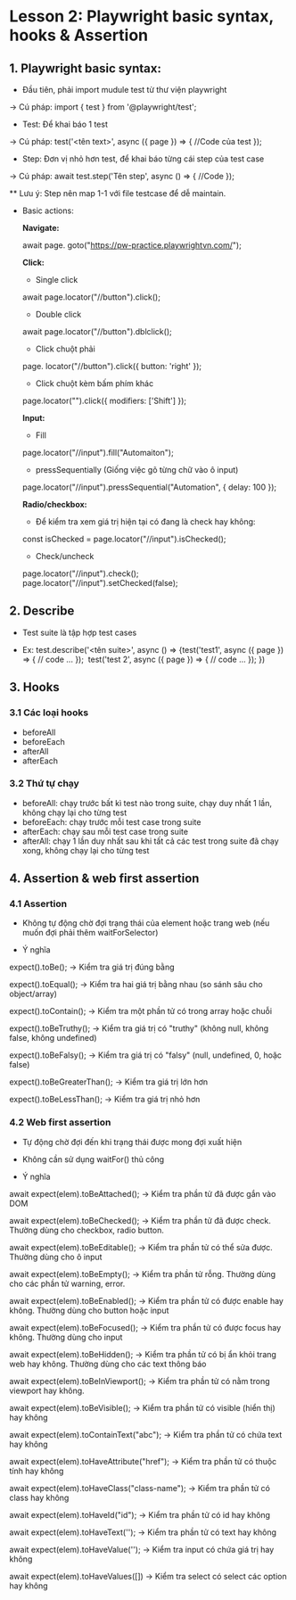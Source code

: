 # **Lesson 2: Playwright basic syntax, hooks & Assertion**

## 1. Playwright basic syntax:

-   Đầu tiên, phải import mudule test từ thư viện playwright

-> Cú pháp:
import { test } from '@playwright/test';

-   Test: Để khai báo 1 test

-> Cú pháp:
test('<tên text>', async ({ page }) => {
//Code của test
});

-   Step: Đơn vị nhỏ hơn test, để khai báo từng cái step của test case

-> Cú pháp:
await test.step('Tên step', async () => {
//Code
});

\*\* Lưu ý: Step nên map 1-1 với file testcase để dễ maintain.

-   Basic actions:

    **Navigate:**

    await page. goto("https://pw-practice.playwrightvn.com/");

    **Click:**

    -   Single click

    await page.locator("//button").click();

    -   Double click

    await page.locator("//button").dblclick();

    -   Click chuột phải

    page. locator("//button").click({
    button: 'right'
    });

    -   Click chuột kèm bấm phím khác

    page.locator("").click({
    modifiers: ['Shift']
    });

    **Input:**

    -   Fill

    page.locator("//input").fill("Automaiton");

    -   pressSequentially (Giống việc gõ từng chữ vào ô input)

    page.locator("//input").pressSequential("Automation", {
    delay: 100
    });

    **Radio/checkbox:**

    -   Để kiểm tra xem giá trị hiện tại có đang là check hay không:

    const isChecked =
    page.locator("//input").isChecked();

    -   Check/uncheck

    page.locator("//input").check();
    page.locator("//input").setChecked(false);

## 2. Describe

-   Test suite là tập hợp test cases

-   Ex: test.describe('<tên suite>', async () => {​
    test('test1', async ({ page }) => {​
    // code ...​
    });​
    ​
    test('test 2', async ({ page }) => {​
    // code ...​
    });​
    })

## 3. Hooks

### 3.1 Các loại hooks

-   beforeAll
-   beforeEach
-   afterAll
-   afterEach

### 3.2 Thứ tự chạy

-   beforeAll: chạy trước bất kì test nào trong suite, chạy duy nhất 1 lần, không chạy lại cho từng test
-   beforeEach: chạy trước mỗi test case trong suite
-   afterEach: chạy sau mỗi test case trong suite
-   afterAll: chạy 1 lần duy nhất sau khi tất cả các test trong suite đã chạy xong, không chạy lại cho từng test

## 4. Assertion & web first assertion

### 4.1 Assertion

-   Không tự động chờ đợi trạng thái của element hoặc trang web (nếu muốn đợi phải thêm waitForSelector)

-   Ý nghĩa

expect().toBe(); -> Kiểm tra giá trị đúng bằng

expect().toEqual(); -> Kiểm tra hai giá trị bằng nhau (so sánh sâu cho object/array)

expect().toContain(); -> Kiểm tra một phần tử có trong array hoặc chuỗi

expect().toBeTruthy(); -> Kiểm tra giá trị có "truthy" (không null, không false, không undefined)

expect().toBeFalsy(); -> Kiểm tra giá trị có "falsy" (null, undefined, 0, hoặc false)

expect().toBeGreaterThan(); -> Kiểm tra giá trị lớn hơn

expect().toBeLessThan(); -> Kiểm tra giá trị nhỏ hơn

### 4.2 Web first assertion

-   Tự động chờ đợi đến khi trạng thái được mong đợi xuất hiện
-   Không cần sử dụng waitFor() thủ công

-   Ý nghĩa

await expect(elem).toBeAttached(); -> Kiểm tra phần tử đã được gắn vào DOM

await expect(elem).toBeChecked(); -> Kiểm tra phần tử đã được check. Thường dùng cho checkbox, radio button.

await expect(elem).toBeEditable(); -> Kiểm tra phần tử có thể sửa được. Thường dùng cho ô input

await expect(elem).toBeEmpty(); -> Kiểm tra phần tử rỗng. Thường dùng cho các phần tử warning, error.

await expect(elem).toBeEnabled(); -> Kiểm tra phần tử có được enable hay không. Thường dùng cho button hoặc input

await expect(elem).toBeFocused(); -> Kiểm tra phần tử có được focus hay không. Thường dùng cho input

await expect(elem).toBeHidden(); -> Kiểm tra phần tử có bị ẩn khỏi trang web hay không.
Thường dùng cho các text thông báo

await expect(elem).toBeInViewport(); -> Kiểm tra phần tử có nằm trong viewport hay không.

await expect(elem).toBeVisible(); -> Kiểm tra phần tử có visible (hiển thị) hay không

await expect(elem).toContainText("abc"); -> Kiểm tra phần tử có chứa text hay không

await expect(elem).toHaveAttribute("href"); -> Kiểm tra phần tử có thuộc tính hay không

await expect(elem).toHaveClass("class-name"); -> Kiểm tra phần tử có class hay không

await expect(elem).toHaveId("id"); -> Kiểm tra phần tử có id hay không

await expect(elem).toHaveText(''); -> Kiểm tra phần tử có text hay không

await expect(elem).toHaveValue(''); -> Kiểm tra input có chứa giá trị hay không

await expect(elem).toHaveValues([]) -> Kiểm tra select có select các option hay không
